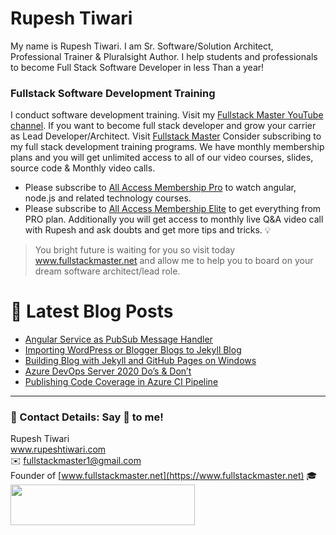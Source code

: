 # Rupesh Tiwari

My name is Rupesh Tiwari. I am Sr. Software/Solution Architect, Professional Trainer & Pluralsight Author. I help students and professionals to become Full Stack Software Developer in less Than a year!

### Fullstack Software Development Training

I conduct software development training. Visit my [Fullstack Master YouTube channel](https://youtube.com/fullstackmaster). If you want to become full stack developer and grow your carrier as Lead Developer/Architect. Visit [Fullstack Master](https://www.fullstackmaster.net) Consider subscribing to my full stack development training programs. We have monthly membership plans and you will get unlimited access to all of our video courses, slides, source code & Monthly video calls.

- Please subscribe to [All Access Membership Pro](www.fullstackmaster.net/pro) to watch angular, node.js and related technology courses.
- Please subscribe to [All Access Membership Elite](www.fullstackmaster.net/elite) to get everything from PRO plan. Additionally you will get access to monthly live Q&A video call with Rupesh and ask doubts and get more tips and tricks.
💡
> You bright future is waiting for you so visit today www.fullstackmaster.net and allow me to help you to board on your dream software architect/lead role.

# 📩 Latest Blog Posts

<!-- BLOG-POST-LIST:START -->
- [Angular Service as PubSub Message Handler](https://www.rupeshtiwari.com/blog/soa/angular-service-as-message-handler/)
- [Importing WordPress or Blogger Blogs to Jekyll Blog](https://www.rupeshtiwari.com/blog/writing/importing-wordpress-or-blogger-blogs-to-jekyll-blog/)
- [Building Blog with Jekyll and GitHub Pages on Windows](https://www.rupeshtiwari.com/blog/writing/building-blog-with-jekyll-and-github-pages-on-windows/)
- [Azure DevOps Server 2020 Do’s &amp; Don’t](https://www.rupeshtiwari.com/blog/devops/azure-devops-server-2020-dos-dont/)
- [Publishing Code Coverage in Azure CI Pipeline](https://www.rupeshtiwari.com/blog/publishing-code-coverage-in-azure-ci-pipeline/)
<!-- BLOG-POST-LIST:END -->

---

### 💖 Contact Details: Say 👋 to me!

Rupesh Tiwari\
www.rupeshtiwari.com \
✉️ <fullstackmaster1@gmail.com> \
Founder of [www.fullstackmaster.net](https://www.fullstackmaster.net) 🎓 \
[<img src="https://i.imgur.com/9OCLciM.png" width="295" height="65">](http://www.fullstackmaster.net)

